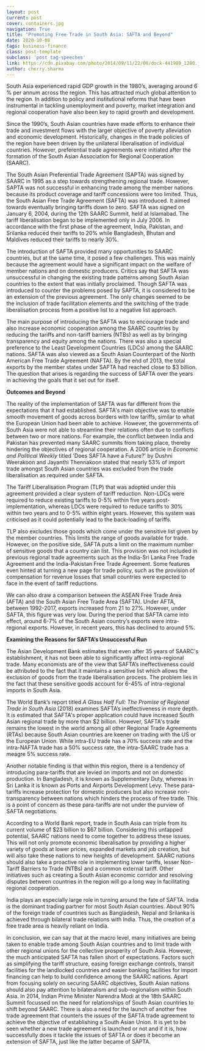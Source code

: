 ```yaml
---
layout: post
current: post
cover: containers.jpg
navigation: True
title: "Promoting Free Trade in South Asia: SAFTA and Beyond"
date: 2020-10-08
tags: business-finance
class: post-template
subclass: 'post tag-speeches'
link: https://cdn.pixabay.com/photo/2014/09/11/22/00/dock-441989_1280.jpg
author: cherry.sharma
---
```


South Asia experienced rapid GDP growth in the 1980’s, averaging around 6 % per annum across the region. This has attracted much global attention to the region. In addition to policy and institutional reforms that have been instrumental in tackling unemployment and poverty, market integration and regional cooperation have also been key to rapid growth and development.

Since the 1990’s, South Asian countries have made efforts to enhance their trade and investment flows with the larger objective of poverty alleviation and economic development. Historically, changes in the trade policies of the region have been driven by the unilateral liberalisation of individual countries. However, preferential trade agreements were initiated after the formation of the South Asian Association for Regional Cooperation (SAARC).

The South Asian Preferential Trade Agreement (SAPTA) was signed by SAARC in 1995 as a step towards strengthening regional trade. However, SAPTA was not successful in enhancing trade among the member nations because its product coverage and tariff concessions were too limited. Thus, the South Asian Free Trade Agreement (SAFTA) was introduced. It aimed towards eventually bringing tariffs down to zero. SAFTA was signed on January 6, 2004, during the 12th SAARC Summit, held at Islamabad. The tariff liberalisation began to be implemented only in July 2006. In accordance with the first phase of the agreement, India, Pakistan, and Srilanka reduced their tariffs to 20% while Bangladesh, Bhutan and Maldives reduced their tariffs to nearly 30%.

The introduction of SAFTA provided many opportunities to SAARC countries, but at the same time, it posed a few challenges. This was mainly because the agreement would have a significant impact on the welfare of member nations and on domestic producers. Critics say that SAFTA was unsuccessful in changing the existing trade patterns among South Asian countries to the extent that was initially proclaimed. Though SAFTA was introduced to counter the problems posed by SAPTA, it is considered to be an extension of the previous agreement. The only changes seemed to be the inclusion of trade facilitation elements and the switching of the trade liberalisation process from a positive list to a negative list approach.

The main purpose of introducing the SAFTA was to encourage trade and also increase economic cooperation among the SAARC countries by reducing the tariffs and non-tariff barriers (NTBs) as well as by bringing transparency and equity among the nations. There was also a special preference to the Least Development Countries (LDCs) among the SAARC nations. SAFTA was also viewed as a South Asian Counterpart of the North American Free Trade Agreement (NAFTA). By the end of 2013, the total exports by the member states under SAFTA had reached close to $3 billion. The question that arises is regarding the success of SAFTA over the years in achieving the goals that it set out for itself.

**Outcomes and Beyond**

The reality of the implementation of SAFTA was far different from the expectations that it had established. SAFTA's main objective was to enable smooth movement of goods across borders with low tariffs, similar to what the European Union had been able to achieve. However, the governments of South Asia were not able to streamline their relations often due to conflicts between two or more nations. For example, the conflict between India and Pakistan has prevented many SAARC summits from taking place, thereby hindering the objectives of regional cooperation. A 2006 article in *Economic and Political Weekly* titled 'Does SAFTA have a Future?' by Dushni Weerakoon and Jayanthi Thennakoon stated that nearly 53% of import trade amongst South Asian countries was excluded from the trade liberalisation as required under SAFTA.

The Tariff Liberalisation Program (TLP) that was adopted under this agreement provided a clear system of tariff reduction. Non-LDCs were required to reduce existing tariffs to 0-5% within five years post-implementation, whereas LDCs were required to reduce tariffs to 30% within two years and to 0-5% within eight years. However, this system was criticised as it could potentially lead to the back-loading of tariffs.

TLP also excludes those goods which come under the sensitive list given by the member countries. This limits the range of goods available for trade. However, on the positive side, SAFTA puts a limit on the maximum number of sensitive goods that a country can list. This provision was not included in previous regional trade agreements such as the India-Sri Lanka Free Trade Agreement and the India-Pakistan Free Trade Agreement. Some features even hinted at turning a new page for trade policy, such as the provision of compensation for revenue losses that small countries were expected to face in the event of tariff reductions.

We can also draw a comparison between the ASEAN Free Trade Area (AFTA) and the South Asian Free Trade Area (SAFTA). Under AFTA, between 1992-2017, exports increased from 21 to 27%. However, under SAFTA, this figure was very low. During the period that SAFTA came into effect, around 6-7% of the South Asian country’s exports were intra-regional exports. However, in recent years, this has declined to around 5%.

**Examining the Reasons for SAFTA’s Unsuccessful Run**

The Asian Development Bank estimates that even after 35 years of SAARC's establishment, it has not been able to significantly affect intra-regional trade. Many economists are of the view that SAFTA’s ineffectiveness could be attributed to the fact that it maintains a sensitive list which allows the exclusion of goods from the trade liberalisation process. The problem lies in the fact that these sensitive goods account for 6-45% of intra-regional imports in South Asia.

The World Bank’s report titled *A Glass Half Full: The Promise of Regional Trade in South Asia* (2018) examines SAFTA’s ineffectiveness in more depth. It is estimated that SAFTA's proper application could have increased South Asian regional trade by more than $2 billion. However, SAFTA's trade remains the lowest in the world among all other Regional Trade Agreements (RTAs) because South Asian countries are keener on trading with the US or the European Union. While intra-EU trade has a 70% success rate and the intra-NAFTA trade has a 50% success rate, the intra-SAARC trade has a meagre 5% success rate.

Another notable finding is that within this region, there is a tendency of introducing para-tariffs that are levied on imports and not on domestic production. In Bangladesh, it is known as Supplementary Duty, whereas in Sri Lanka it is known as Ports and Airports Development Levy. These para-tariffs increase protection for domestic producers but also increase non-transparency between nations which hinders the process of free trade. This is a point of concern as these para-tariffs are not under the purview of SAFTA negotiations.

According to a World Bank report, trade in South Asia can triple from its current volume of $23 billion to $67 billion. Considering this untapped potential, SAARC nations need to come together to address these issues. This will not only promote economic liberalisation by providing a higher variety of goods at lower prices, expanded markets and job creation, but will also take these nations to new heights of development. SAARC nations should also take a proactive role in implementing lower tariffs, lesser Non-Tariff Barriers to Trade (NTBs) and a common external tariff. Other initiatives such as creating a South Asian economic corridor and resolving disputes between countries in the region will go a long way in facilitating regional cooperation.

India plays an especially large role in turning around the fate of SAFTA. India is the dominant trading partner for most South Asian countries. About 90% of the foreign trade of countries such as Bangladesh, Nepal and Srilanka is achieved through bilateral trade relations with India. Thus, the creation of a free trade area is heavily reliant on India.

In conclusion, we can say that at the macro level, many initiatives are being taken to enable trade among South Asian countries and to limit trade with other regional unions for the collective prosperity of South Asia. However, the much anticipated SAFTA has fallen short of expectations. Factors such as simplifying the tariff structure, easing foreign exchange controls, transit facilities for the landlocked countries and easier banking facilities for import financing can help to build confidence among the SAARC nations. Apart from focusing solely on securing SAARC objectives, South Asian nations should also pay attention to bilateralism and sub-regionalism within South Asia. In 2014, Indian Prime Minister Narendra Modi at the 18th SAARC Summit focussed on the need for relationships of South Asian countries to shift beyond SAARC. There is also a need for the launch of another free trade agreement that counters the issues of the SAFTA trade agreement to achieve the objective of establishing a South Asian Union. It is yet to be seen whether a new trade agreement is launched or not and if it is, how successfully does it tackle the issues of SAFTA or does it become an extension of SAFTA, just like the latter became of SAPTA.
